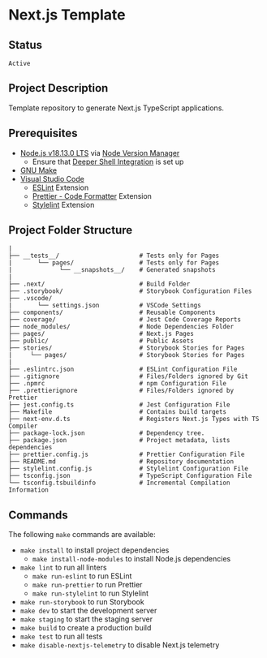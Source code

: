 # Next.js Template

## Status

`Active`

## Project Description

Template repository to generate Next.js TypeScript applications.

## Prerequisites

- [Node.js v18.13.0 LTS](https://nodejs.org/) via [Node Version Manager](https://github.com/nvm-sh/nvm)
  - Ensure that [Deeper Shell Integration](https://github.com/nvm-sh/nvm#deeper-shell-integration) is set up
- [GNU Make](https://www.gnu.org/software/make/)
- [Visual Studio Code](https://code.visualstudio.com)
  - [ESLint](https://open-vsx.org/extension/dbaeumer/vscode-eslint) Extension
  - [Prettier - Code Formatter](https://open-vsx.org/extension/esbenp/prettier-vscode) Extension
  - [Stylelint](https://open-vsx.org/extension/stylelint/vscode-stylelint) Extension

## Project Folder Structure

```
|
├── __tests__/                      # Tests only for Pages
|       └── pages/                  # Tests only for Pages
|             └── __snapshots__/    # Generated snapshots
|
├── .next/                          # Build Folder
├── .storybook/                     # Storybook Configuration Files
├── .vscode/
|       └── settings.json           # VSCode Settings
├── components/                     # Reusable Components
├── coverage/                       # Jest Code Coverage Reports
├── node_modules/                   # Node Dependencies Folder
├── pages/                          # Next.js Pages
├── public/                         # Public Assets
├── stories/                        # Storybook Stories for Pages
|     └── pages/                    # Storybook Stories for Pages
|
├── .eslintrc.json                  # ESLint Configuration File
├── .gitignore                      # Files/Folders ignored by Git
├── .npmrc                          # npm Configuration File
├── .prettierignore                 # Files/Folders ignored by Prettier
├── jest.config.ts                  # Jest Configuration File
├── Makefile                        # Contains build targets
├── next-env.d.ts                   # Registers Next.js Types with TS Compiler
├── package-lock.json               # Dependency tree.
├── package.json                    # Project metadata, lists dependencies
├── prettier.config.js              # Prettier Configuration File
├── README.md                       # Repository documentation
├── stylelint.config.js             # Stylelint Configuration File
├── tsconfig.json                   # TypeScript Configuration File
└── tsconfig.tsbuildinfo            # Incremental Compilation Information

```

## Commands

The following `make` commands are available:

- `make install` to install project dependencies
  - `make install-node-modules` to install Node.js dependencies
- `make lint` to run all linters
  - `make run-eslint` to run ESLint
  - `make run-prettier` to run Prettier
  - `make run-stylelint` to run Stylelint
- `make run-storybook` to run Storybook
- `make dev` to start the development server
- `make staging` to start the staging server
- `make build` to create a production build
- `make test` to run all tests
- `make disable-nextjs-telemetry` to disable Next.js telemetry
